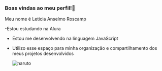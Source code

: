 ### Boas vindas ao meu perfil!💙

Meu nome é Leticia Anselmo Roscamp

-Estou estudando na Alura
- Estou me desenvolvendo na linguagem JavaScript
- Utilizo esse espaço para minha organização e
  compartilhamento dos meus projetos desenvolvidos

  ![naruto](https://media.tenor.com/MasOG_oGxBsAAAAM/itachi-uchiha-fortnite.gif)

